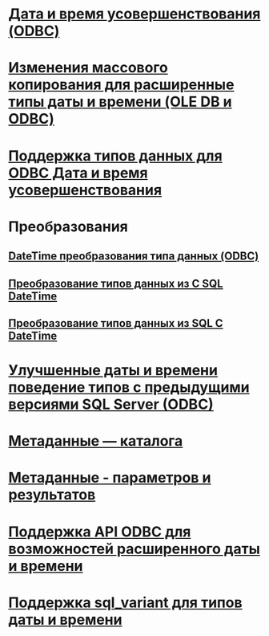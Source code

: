 # [Дата и время усовершенствования (ODBC)](date-and-time-improvements-odbc.md)

# [Изменения массового копирования для расширенные типы даты и времени (OLE DB и ODBC)](bulk-copy-changes-for-enhanced-date-and-time-types-ole-db-and-odbc.md)
# [Поддержка типов данных для ODBC Дата и время усовершенствования](data-type-support-for-odbc-date-and-time-improvements.md)

# Преобразования
## [DateTime преобразования типа данных (ODBC)](datetime-data-type-conversions-odbc.md)
## [Преобразование типов данных из C SQL DateTime](datetime-data-type-conversions-from-c-to-sql.md)
## [Преобразование типов данных из SQL C DateTime](datetime-data-type-conversions-from-sql-to-c.md)

# [Улучшенные даты и времени поведение типов с предыдущими версиями SQL Server (ODBC)](enhanced-date-and-time-type-behavior-with-previous-sql-server-versions-odbc.md)
# [Метаданные — каталога](metadata-catalog.md)
# [Метаданные - параметров и результатов](metadata-parameter-and-result.md)
# [Поддержка API ODBC для возможностей расширенного даты и времени](odbc-api-support-for-enhanced-date-and-time-features.md)
# [Поддержка sql_variant для типов даты и времени](sql-variant-support-for-date-and-time-types.md)
